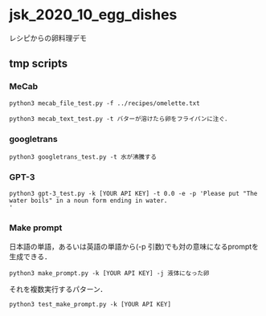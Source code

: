 # jsk_2020_10_egg_dishes

レシピからの卵料理デモ

## tmp scripts


### MeCab
```
python3 mecab_file_test.py -f ../recipes/omelette.txt
```
```
python3 mecab_text_test.py -t バターが溶けたら卵をフライパンに注ぐ．
```


### googletrans
```
python3 googletrans_test.py -t 水が沸騰する
```

### GPT-3
```
python3 gpt-3_test.py -k [YOUR API KEY] -t 0.0 -e -p 'Please put "The water boils" in a noun form ending in water.
'
```


### Make prompt
日本語の単語，あるいは英語の単語から(-p 引数)でも対の意味になるpromptを生成できる．
```
python3 make_prompt.py -k [YOUR API KEY] -j 液体になった卵
```

それを複数実行するパターン．
```
python3 test_make_prompt.py -k [YOUR API KEY]
```